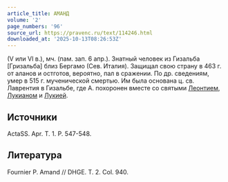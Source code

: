 ```yaml
---
article_title: АМАНД
volume: '2'
page_numbers: '96'
source_url: https://pravenc.ru/text/114246.html
downloaded_at: '2025-10-13T08:26:53Z'
---
```


(V или VI в.), мч. (пам. зап. 6 апр.). Знатный человек из Гизальба [Гризальба] близ Бергамо (Сев. Италия). Защищал свою страну в 463 г. от аланов и остготов, вероятно, пал в сражении. По др. сведениям, умер в 515 г. мученической смертью. Им была основана ц. св. Лаврентия в Гизальбе, где А. похоронен вместе со святыми [Леонтием](https://pravenc.ru/text/Леонтием.html), [Лукианом](https://pravenc.ru/text/Лукианом.html) и [Лукией](https://pravenc.ru/text/Лукия.html).

## Источники

ActaSS. Apr. T. 1. P. 547-548.

## Литература

Fournier P. Amand // DHGE. T. 2. Col. 940.
